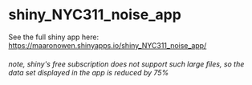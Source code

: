 # shiny_NYC311_noise_app

See the full shiny app here: https://maaronowen.shinyapps.io/shiny_NYC311_noise_app/
###### note, shiny's free subscription does not support such large files, so the data set displayed in the app is reduced by 75%

